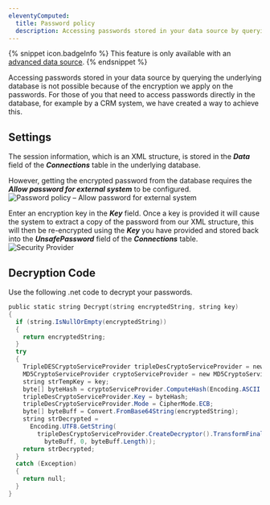 ```yaml
---
eleventyComputed:
  title: Password policy
  description: Accessing passwords stored in your data source by querying the underlying database is not possible because of the encryption we apply on the passwords.
---
```

{% snippet icon.badgeInfo %}
This feature is only available with an [advanced data source](/rdm/windows/data-sources/data-sources-types/advanced-data-sources/).
{% endsnippet %}

Accessing passwords stored in your data source by querying the underlying database is not possible because of the encryption we apply on the passwords. For those of you that need to access passwords directly in the database, for example by a CRM system, we have created a way to achieve this.

## Settings
The session information, which is an XML structure, is stored in the ***Data*** field of the ***Connections*** table in the underlying database.

However, getting the encrypted password from the database requires the ***Allow password for external system*** to be configured.
![Password policy – Allow password for external system](https://cdnweb.devolutions.net/docs/RDMW2043_2024_1.png)

Enter an encryption key in the ***Key*** field. Once a key is provided it will cause the system to extract a copy of the password from our XML structure, this will then be re-encrypted using the ***Key*** you have provided and stored back into the ***UnsafePassword*** field of the ***Connections*** table.
![Security Provider](https://cdnweb.devolutions.net/docs/RDMW2044_2024_1.png)

## Decryption Code
Use the following .net code to decrypt your passwords.

```powershell
public static string Decrypt(string encryptedString, string key)
{
  if (string.IsNullOrEmpty(encryptedString))
  {
    return encryptedString;
  }
  try
  {
    TripleDESCryptoServiceProvider tripleDesCryptoServiceProvider = new TripleDESCryptoServiceProvider();
    MD5CryptoServiceProvider cryptoServiceProvider = new MD5CryptoServiceProvider();
    string strTempKey = key;
    byte[] byteHash = cryptoServiceProvider.ComputeHash(Encoding.ASCII.GetBytes(strTempKey));
    tripleDesCryptoServiceProvider.Key = byteHash;
    tripleDesCryptoServiceProvider.Mode = CipherMode.ECB;
    byte[] byteBuff = Convert.FromBase64String(encryptedString);
    string strDecrypted =
      Encoding.UTF8.GetString(
        tripleDesCryptoServiceProvider.CreateDecryptor().TransformFinalBlock(
          byteBuff, 0, byteBuff.Length));
    return strDecrypted;
  }
  catch (Exception)
  {
    return null;
  }
}
```
